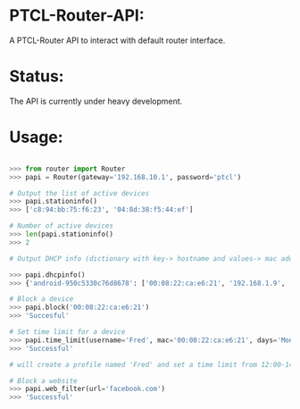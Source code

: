# PTCL-Router-API:

A PTCL-Router API to interact with default router interface.

# Status:

The API is currently under heavy development.

# Usage:

```python

>>> from router import Router
>>> papi = Router(gateway='192.168.10.1', password='ptcl')

# Output the list of active devices
>>> papi.stationinfo()  
>>> ['c8:94:bb:75:f6:23', '04:8d:38:f5:44:ef']

# Number of active devices
>>> len(papi.stationinfo() 
>>> 2

# Output DHCP info (dictionary with key-> hostname and values-> mac address, local IP, expire time)

>>> papi.dhcpinfo()  
>>> {'android-950c5330c76d8678': ['00:08:22:ca:e6:21', '192.168.1.9', '23 hours, 25 minutes, 39 seconds'] }

# Block a device
>>> papi.block('00:08:22:ca:e6:21')
>>> 'Succesful'

# Set time limit for a device
>>> papi.time_limit(username='Fred', mac='00:08:22:ca:e6:21', days='Mon-Thu', start='12', end='14:26')
>>> 'Successful'

# will create a profile named 'Fred' and set a time limit from 12:00-14:26, Monday to Thursday.

# Block a website
>>> papi.web_filter(url='facebook.com')
>>> 'Successful'

```

